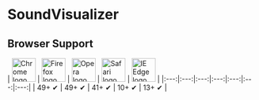 # SoundVisualizer

## Browser Support


| <img src="https://clipboardjs.com/assets/images/chrome.png" width="48px" height="48px" alt="Chrome logo"> | <img  src="https://clipboardjs.com/assets/images/firefox.png" width="48px" height="48px" alt="Firefox logo"> | <img src="https://clipboardjs.com/assets/images/opera.png" width="48px" height="48px" alt="Opera logo"> | <img src="https://clipboardjs.com/assets/images/safari.png" width="48px" height="48px" alt="Safari logo"> |
<img src="https://clipboardjs.com/assets/images/edge.png" width="48px" height="48px" alt="IE Edge logo"> |
|:---:|:---:|:---:|:---:|:---:|:---:|:---:|
| 49+ ✔ | 49+ ✔ | 41+ ✔ | 10+ ✔ | 13+ ✔ |
